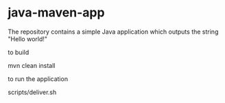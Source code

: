 # java-maven-app



The repository contains a simple Java application which outputs the string
"Hello world!"


to build

mvn clean install


to run the application

scripts/deliver.sh



